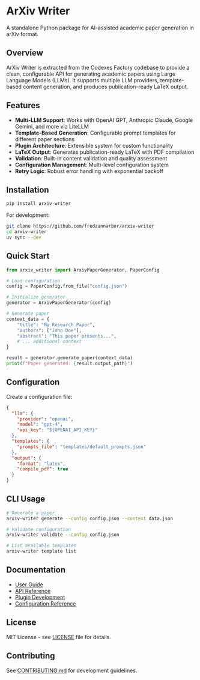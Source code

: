# ArXiv Writer

A standalone Python package for AI-assisted academic paper generation in arXiv format.

## Overview

ArXiv Writer is extracted from the Codexes Factory codebase to provide a clean, configurable API for generating academic papers using Large Language Models (LLMs). It supports multiple LLM providers, template-based content generation, and produces publication-ready LaTeX output.

## Features

- **Multi-LLM Support**: Works with OpenAI GPT, Anthropic Claude, Google Gemini, and more via LiteLLM
- **Template-Based Generation**: Configurable prompt templates for different paper sections
- **Plugin Architecture**: Extensible system for custom functionality
- **LaTeX Output**: Generates publication-ready LaTeX with PDF compilation
- **Validation**: Built-in content validation and quality assessment
- **Configuration Management**: Multi-level configuration system
- **Retry Logic**: Robust error handling with exponential backoff

## Installation

```bash
pip install arxiv-writer
```

For development:
```bash
git clone https://github.com/fredzannarbor/arxiv-writer
cd arxiv-writer
uv sync --dev
```

## Quick Start

```python
from arxiv_writer import ArxivPaperGenerator, PaperConfig

# Load configuration
config = PaperConfig.from_file("config.json")

# Initialize generator
generator = ArxivPaperGenerator(config)

# Generate paper
context_data = {
    "title": "My Research Paper",
    "authors": ["John Doe"],
    "abstract": "This paper presents...",
    # ... additional context
}

result = generator.generate_paper(context_data)
print(f"Paper generated: {result.output_path}")
```

## Configuration

Create a configuration file:

```json
{
  "llm": {
    "provider": "openai",
    "model": "gpt-4",
    "api_key": "${OPENAI_API_KEY}"
  },
  "templates": {
    "prompts_file": "templates/default_prompts.json"
  },
  "output": {
    "format": "latex",
    "compile_pdf": true
  }
}
```

## CLI Usage

```bash
# Generate a paper
arxiv-writer generate --config config.json --context data.json

# Validate configuration
arxiv-writer validate --config config.json

# List available templates
arxiv-writer template list
```

## Documentation

- [User Guide](docs/user_guide.md)
- [API Reference](docs/api_reference.md)
- [Plugin Development](docs/plugin_development.md)
- [Configuration Reference](docs/configuration.md)

## License

MIT License - see [LICENSE](LICENSE) file for details.

## Contributing

See [CONTRIBUTING.md](CONTRIBUTING.md) for development guidelines.
